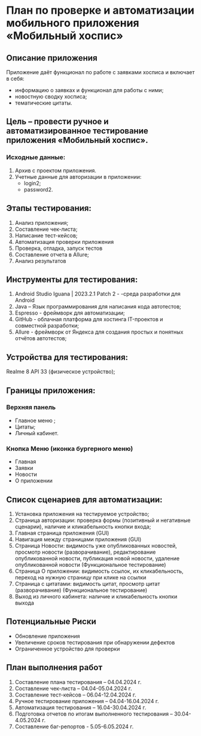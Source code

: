 # План по проверке и автоматизации мобильного приложения «Мобильный хоспис»
## Описание приложения
Приложение даёт функционал по работе с заявками хосписа и включает в себя:
- информацию о заявках и функционал для работы с ними;
- новостную сводку хосписа;
- тематические цитаты.
  
## Цель – провести ручное и автоматизированное тестирование приложения «Мобильный хоспис».
### Исходные данные:
1. Архив с проектом приложения.
2. Учетные данные для авторизации в приложении: 
    - login2;
    - password2.

## Этапы тестирования:
1. Анализ приложения;
2. Составление чек-листа;
3. Написание тест-кейсов;
4. Автоматизация проверки приложения
5. Проверка, отладка, запуск тестов
6. Составление отчета в Allure;
7. Анализ результатов
   
## Инструменты для тестирования:
1. Android Studio Iguana | 2023.2.1 Patch 2 - -среда разработки для Android
2. Java – Язык программирования для написания кода автотестов;
3. Espresso - фреймворк для автоматизации;
4. GitHub - облачная платформа для хостинга IT-проектов и совместной разработки;
5. Allure - фреймворк от Яндекса для создания простых и понятных отчётов автотестов;
   
## Устройства для тестирования:
Realme 8 API 33 (физическое устройство);

## Границы приложения:
### Верхняя панель
- Главное меню ;
- Цитаты;
- Личный кабинет.
### Кнопка Меню (иконка бургерного меню)
- Главная
- Заявки
- Новости
- О приложении
  
## Список сценариев для автоматизации:
1. Установка приложения на тестируемое устройство;
2. Страница авторизации: проверка формы (позитивный и негативные сценарии), наличие и кликабельность кнопки входа;
3. Главная страница приложения (GUI)
4. Навигация между страницами приложения (GUI)
5. Страница Новости: видимость уже опубликованных новостей, просмотр новости (разворачивание), редактирование опубликованной новости, публикация новой новости, удаление опубликованной новости (Функциональное тестирование)
6. Страница О приложении: видимость ссылок, их кликабельность, переход на нужную страницу при клике на ссылки 
7. Страница с цитатами: видимость цитат, просмотр цитат (разворачивание) (Функциональное тестирование)
8. Выход из личного кабинета: наличие и кликабельность кнопки выхода
   
## Потенциальные Риски
- Обновление приложения
- Увеличение сроков тестирования при обнаружении дефектов 
- Ограниченное устройство для проверки
  
## План выполнения работ
1. Составление плана тестирования – 04.04.2024 г.
2. Составление чек-листа – 04.04-05.04.2024 г.
3. Составление тест-кейсов – 06.04-12.04.2024 г.
4. Ручное тестирование приложения – 04.04-16.04.2024 г.
5. Автоматизация тестирования – 16.04-30.04.2024 г.
6. Подготовка отчетов по итогам выполненного тестирования – 30.04-4.05.2024 г.
7. Составление баг-репортов - 5.05-6.05.2024 г.

